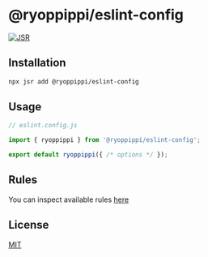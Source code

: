 # @ryoppippi/eslint-config

[![JSR](https://jsr.io/badges/@ryoppippi/eslint-config)](https://jsr.io/@ryoppippi/eslint-config)

## Installation

```sh
npx jsr add @ryoppippi/eslint-config
```

## Usage

```ts
// eslint.config.js

import { ryoppippi } from '@ryoppippi/eslint-config';

export default ryoppippi({ /* options */ });
```
## Rules
You can inspect available rules [here](https://eslint-config.ryoppippi.com)

## License

[MIT](./LICENSE)

